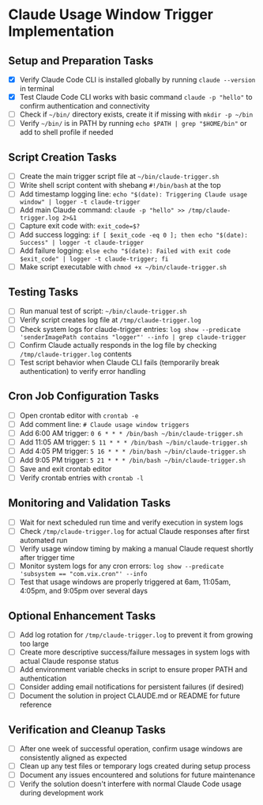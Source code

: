 # Claude Usage Window Trigger Implementation

## Setup and Preparation Tasks

- [x] Verify Claude Code CLI is installed globally by running `claude --version` in terminal
- [x] Test Claude Code CLI works with basic command `claude -p "hello"` to confirm authentication and connectivity
- [ ] Check if `~/bin/` directory exists, create it if missing with `mkdir -p ~/bin`
- [ ] Verify `~/bin/` is in PATH by running `echo $PATH | grep "$HOME/bin"` or add to shell profile if needed

## Script Creation Tasks

- [ ] Create the main trigger script file at `~/bin/claude-trigger.sh`
- [ ] Write shell script content with shebang `#!/bin/bash` at the top
- [ ] Add timestamp logging line: `echo "$(date): Triggering Claude usage window" | logger -t claude-trigger`
- [ ] Add main Claude command: `claude -p "hello" >> /tmp/claude-trigger.log 2>&1`
- [ ] Capture exit code with: `exit_code=$?`
- [ ] Add success logging: `if [ $exit_code -eq 0 ]; then echo "$(date): Success" | logger -t claude-trigger`
- [ ] Add failure logging: `else echo "$(date): Failed with exit code $exit_code" | logger -t claude-trigger; fi`
- [ ] Make script executable with `chmod +x ~/bin/claude-trigger.sh`

## Testing Tasks

- [ ] Run manual test of script: `~/bin/claude-trigger.sh`
- [ ] Verify script creates log file at `/tmp/claude-trigger.log`
- [ ] Check system logs for claude-trigger entries: `log show --predicate 'senderImagePath contains "logger"' --info | grep claude-trigger`
- [ ] Confirm Claude actually responds in the log file by checking `/tmp/claude-trigger.log` contents
- [ ] Test script behavior when Claude CLI fails (temporarily break authentication) to verify error handling

## Cron Job Configuration Tasks

- [ ] Open crontab editor with `crontab -e`
- [ ] Add comment line: `# Claude usage window triggers`
- [ ] Add 6:00 AM trigger: `0 6 * * * /bin/bash ~/bin/claude-trigger.sh`
- [ ] Add 11:05 AM trigger: `5 11 * * * /bin/bash ~/bin/claude-trigger.sh`
- [ ] Add 4:05 PM trigger: `5 16 * * * /bin/bash ~/bin/claude-trigger.sh`
- [ ] Add 9:05 PM trigger: `5 21 * * * /bin/bash ~/bin/claude-trigger.sh`
- [ ] Save and exit crontab editor
- [ ] Verify crontab entries with `crontab -l`

## Monitoring and Validation Tasks

- [ ] Wait for next scheduled run time and verify execution in system logs
- [ ] Check `/tmp/claude-trigger.log` for actual Claude responses after first automated run
- [ ] Verify usage window timing by making a manual Claude request shortly after trigger time
- [ ] Monitor system logs for any cron errors: `log show --predicate 'subsystem == "com.vix.cron"' --info`
- [ ] Test that usage windows are properly triggered at 6am, 11:05am, 4:05pm, and 9:05pm over several days

## Optional Enhancement Tasks

- [ ] Add log rotation for `/tmp/claude-trigger.log` to prevent it from growing too large
- [ ] Create more descriptive success/failure messages in system logs with actual Claude response status
- [ ] Add environment variable checks in script to ensure proper PATH and authentication
- [ ] Consider adding email notifications for persistent failures (if desired)
- [ ] Document the solution in project CLAUDE.md or README for future reference

## Verification and Cleanup Tasks

- [ ] After one week of successful operation, confirm usage windows are consistently aligned as expected
- [ ] Clean up any test files or temporary logs created during setup process
- [ ] Document any issues encountered and solutions for future maintenance
- [ ] Verify the solution doesn't interfere with normal Claude Code usage during development work